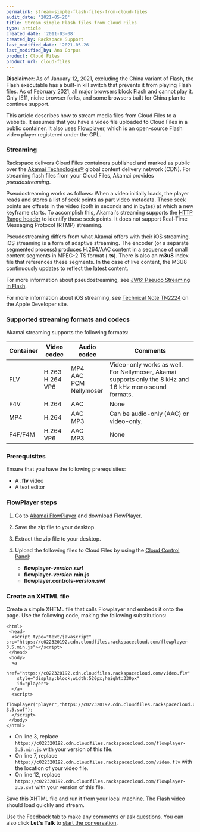 ```yaml
---
permalink: stream-simple-flash-files-from-cloud-files
audit_date: '2021-05-26'
title: Stream simple Flash files from Cloud Files
type: article
created_date: '2011-03-08'
created_by: Rackspace Support
last_modified_date: '2021-05-26'
last_modified_by: Ana Corpus
product: Cloud Files
product_url: cloud-files
---
```


**Disclaimer**: As of January 12, 2021, excluding the China variant of Flash, 
the Flash executable has a built-in kill switch that prevents it from playing 
Flash files. As of February 2021, all major browsers block Flash and cannot 
play it. Only IE11, niche browser forks, and some browsers built for China plan
to continue support.

This article describes how to stream media files from Cloud Files to a website. 
It assumes that you have a video file uploaded to Cloud Files in a public 
container. It also uses [Flowplayer](https://flowplayer.org/), which is an
open-source Flash video player registered under the GPL.

### Streaming

Rackspace delivers Cloud Files containers published and marked as public
over the [Akamai Technologies&reg;](https://www.akamai.com/) global content
delivery network (CDN). For streaming flash files from your Cloud Files,
Akamai provides *pseudostreaming*.

Pseudostreaming works as follows: When a video initially loads, the player
reads and stores a list of seek points as part video metadata. These seek
points are offsets in the video (both in seconds and in bytes) at which a new
keyframe starts. To accomplish this, Akamai's streaming supports the
[HTTP Range header](https://www.w3.org/Protocols/rfc2616/rfc2616-sec14.html#sec14.35)
to identify those seek points. It does not support Real-Time Messaging Protocol
(RTMP) streaming.

Pseudostreaming differs from what Akamai offers with their iOS streaming. iOS
streaming is a form of adaptive streaming. The encoder (or a separate segmented
process) produces H.264/AAC content in a sequence of small content segments in
MPEG-2 TS format (**.ts**). There is also an **m3u8** index file that references
these segments. In the case of live content, the M3U8 continuously updates to
reflect the latest content.

For more information about pseudostreaming, see [JW6: Pseudo Streaming in Flash](https://www.joomlarulez.com).

For more information about iOS streaming, see
[Technical Note TN2224](https://developer.apple.com/library/content/technotes/tn2224/_index.html)
on the Apple Developer site.

### Supported streaming formats and codecs

Akamai streaming supports the following formats:

Container  | Video codec  | Audio codec  | Comments
--- | --- | --- | ---
FLV  | H.263 <br /> H.264 <br /> VP6 | MP4 <br /> AAC <br /> PCM <br /> Nellymoser | Video-only works as well. For Nellymoser, Akamai supports only the 8 kHz and 16 kHz mono sound formats.
F4V  | H.264  | AAC |  None
MP4 | H.264  | AAC <br /> MP3 | Can be audio-only (AAC) or video-only.
F4F/F4M  | H.264 <br /> VP6  | AAC <br /> MP3 |  None

### Prerequisites

Ensure that you have the following prerequisites:

-  A **.flv** video
-  A text editor

### FlowPlayer steps

1. Go to [Akamai FlowPlayer](https://flowplayer.org) and download FlowPlayer.
2. Save the zip file to your desktop.
3. Extract the zip file to your desktop.
4. Upload the following files to Cloud Files by using the [Cloud Control Panel](https://login.rackspace.com/):

   - **flowplayer-*version*.swf**
   - **flowplayer-*version*.min.js**
   - **flowplayer.controls-*version*.swf**

### Create an XHTML file

Create a simple XHTML file that calls Flowplayer and embeds it onto the page.
Use the following code, making the following substitutions:

    <html>
     <head>
      <script type="text/javascript" src="https://c022320192.cdn.cloudfiles.rackspacecloud.com/flowplayer-3.5.min.js"></script>
     </head>
     <body>
      <a
        href="https://c022320192.cdn.cloudfiles.rackspacecloud.com/video.flv"
        style="display:block;width:520px;height:330px"
        id="player">
      </a>
      <script>
       flowplayer("player","https://c022320192.cdn.cloudfiles.rackspacecloud.com/flowplayer-3.5.swf");
      </script>
     </body>
    </html>

- On line 3, replace `https://c022320192.cdn.cloudfiles.rackspacecloud.com/flowplayer-3.5.min.js` with your version of this file.
- On line 7, replace `https://c022320192.cdn.cloudfiles.rackspacecloud.com/video.flv` with the location of your video file.
- On line 12, replace `https://c022320192.cdn.cloudfiles.rackspacecloud.com/flowplayer-3.5.swf` with your version of this file.

Save this XHTML file and run it from your local machine. The Flash video
should load quickly and stream.

Use the Feedback tab to make any comments or ask questions. You can also click
**Let's Talk** to [start the conversation](https://www.rackspace.com/).
